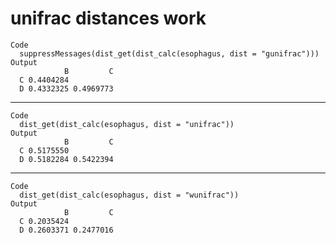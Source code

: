 # unifrac distances work

    Code
      suppressMessages(dist_get(dist_calc(esophagus, dist = "gunifrac")))
    Output
                B         C
      C 0.4404284          
      D 0.4332325 0.4969773

---

    Code
      dist_get(dist_calc(esophagus, dist = "unifrac"))
    Output
                B         C
      C 0.5175550          
      D 0.5182284 0.5422394

---

    Code
      dist_get(dist_calc(esophagus, dist = "wunifrac"))
    Output
                B         C
      C 0.2035424          
      D 0.2603371 0.2477016

